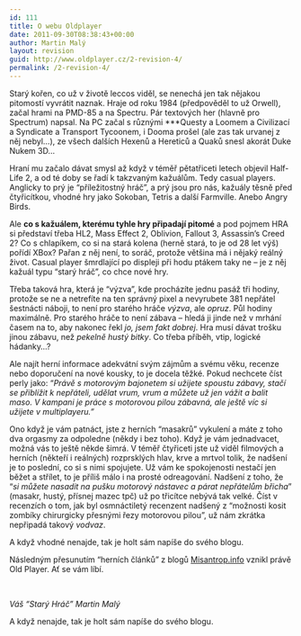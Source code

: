 ```yaml
---
id: 111
title: O webu Oldplayer
date: 2011-09-30T08:38:43+00:00
author: Martin Malý
layout: revision
guid: http://www.oldplayer.cz/2-revision-4/
permalink: /2-revision-4/
---
```

Starý kořen, co už v životě leccos viděl, se nenechá jen tak nějakou pitomostí vyvrátit naznak. Hraje od roku 1984 (předpověděl to už Orwell), začal hrami na PMD-85 a na Spectru. Pár textových her (hlavně pro Spectrum) napsal. Na PC začal s různými \***Questy a Loomem a Civilizací a Syndicate a Transport Tycoonem, i Dooma prošel (ale zas tak urvanej z něj nebyl&#8230;), ze všech dalších Hexenů a Hereticů a Quaků snesl akorát Duke Nukem 3D&#8230;

Hraní mu začalo dávat smysl až když v téměř pětatřiceti letech objevil Half-Life 2, a od té doby se řadí k takzvaným kažuálům. Tedy casual players. Anglicky to prý je &#8220;příležitostný hráč&#8221;, a prý jsou pro nás, kažuály těsně před čtyřicítkou, vhodné hry jako Sokoban, Tetris a další Farmville. Anebo Angry Birds.

Ale **co s kažuálem, kterému tyhle hry připadají pitomé** a pod pojmem HRA si představí třeba HL2, Mass Effect 2, Oblivion, Fallout 3, Assassin&#8217;s Creed 2? Co s chlapíkem, co si na stará kolena (herně stará, to je od 28 let výš) pořídí XBox? Pařan z něj není, to soráč, protože většina má i nějaký reálný život. Casual player šmrdlající po displeji při hodu ptákem taky ne &#8211; je z něj kažuál typu &#8220;starý hráč&#8221;, co chce nové hry.

Třeba taková hra, která je &#8220;výzva&#8221;, kde procházíte jednu pasáž tři hodiny, protože se ne a netrefíte na ten správný pixel a nevyrubete 381 nepřátel šestnácti náboji, to není pro starého hráče _výzva_, ale _opruz_. Půl hodiny maximálně. Pro starého hráče to není zábava &#8211; hledá ji jinde než v mrhání časem na to, aby nakonec řekl _jo, jsem fakt dobrej_. Hra musí dávat trošku jinou zábavu, než _pekelně hustý bitky_. Co třeba příběh, vtip, logické hádanky&#8230;?

Ale najít herní informace adekvátní svým zájmům a svému věku, recenze nebo doporučení na nové kousky, to je docela těžké. Pokud nechcete číst perly jako: &#8220;_Právě s motorovým bajonetem si užijete spoustu zábavy, stačí se přiblížit k nepřáteli, udělat vrum, vrum a můžete už jen vážit a balit maso. V kampani je práce s motorovou pilou zábavná, ale ještě víc si užijete v multiplayeru.&#8221;_

Ono když je vám patnáct, jste z herních &#8220;masakrů&#8221; vykulení a máte z toho dva orgasmy za odpoledne (někdy i bez toho). Když je vám jednadvacet, možná vás to ještě někde šimrá. V téměř čtyřiceti jste už viděl filmových a herních (někteří i reálných) rozprsklých hlav, krve a mrtvol tolik, že nadšení je to poslední, co si s nimi spojujete. Už vám ke spokojenosti nestačí jen běžet a střílet, to je příliš málo i na prosté odreagování. Nadšení z toho, že “_si můžete nasadit na pušku motorový nástavec a párat nepřátelům břicha_” (masakr, hustý, přísnej mazec tpč) už po třicítce nebývá tak velké. Číst v recenzích o tom, jak byl osmnáctiletý recenzent nadšený z &#8220;možnosti kosit zombíky chirurgicky přesnými řezy motorovou pilou&#8221;, už nám zkrátka nepřipadá takový _vodvaz_.

A když vhodné nenajde, tak je holt sám napíše do svého blogu.

Následným přesunutím &#8220;herních článků&#8221; z blogů [Misantrop.info](http://www.misantrop.info/) vznikl právě Old Player. Ať se vám líbí.

&nbsp;

_Váš &#8220;Starý Hráč&#8221; Martin Malý_

A když nenajde, tak je holt sám napíše do svého blogu.

<div id="google_plus_one">
  <g:plusone></g:plusone>
</div>

<div id="fb_send_like">
</div>